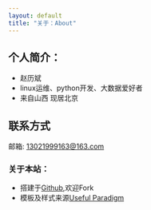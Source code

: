 ```yaml
---
layout: default
title: "关于：About"
---
```


## 个人简介：

* 赵历斌
* linux运维、python开发、大数据爱好者
* 来自山西 现居北京

## 联系方式
邮箱: 13021999163@163.com
</p>

### 关于本站：

* 搭建于[Github](https://github.com/zhaolibingit/gitpage),欢迎Fork
* 模板及样式来源[Useful Paradigm](http://usefulparadigm.com/)



